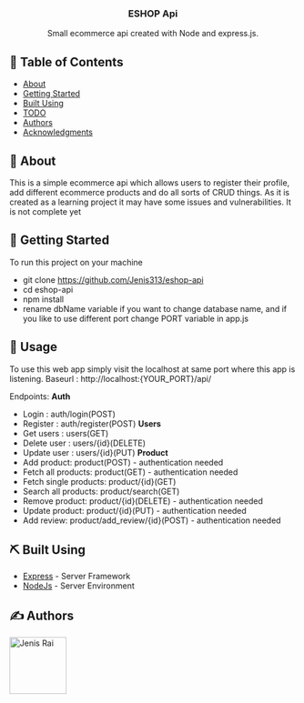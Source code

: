 
<h3 align="center">ESHOP Api</h3>

<p align="center"> Small ecommerce api created with Node and express.js.
    <br> 
</p>

## 📝 Table of Contents
- [About](#about)
- [Getting Started](#getting_started)
- [Built Using](#built_using)
- [TODO](#todo)
- [Authors](#authors)
- [Acknowledgments](#acknowledgement)

## 🧐 About <a name = "about"></a>
This is a simple ecommerce api which allows users to register their profile, add different ecommerce products and do all sorts of CRUD things. As it is created as a learning project it may have some issues and vulnerabilities. It is not complete yet 
## 🏁 Getting Started <a name = "getting_started"></a>
To run this project on your machine
- git clone https://github.com/Jenis313/eshop-api
- cd eshop-api
- npm install
- rename dbName variable if you want to change database name, and if you like to use different port change PORT variable in app.js

## 🎈 Usage <a name="usage"></a>

To use this web app simply visit the localhost at same port where this app is listening. 
Baseurl : http://localhost:{YOUR_PORT}/api/

Endpoints: 
<b>Auth</b>
- Login : auth/login(POST)
- Register : auth/register(POST)
<b>Users</b>
- Get users : users(GET)
- Delete user : users/{id}(DELETE)
- Update user : users/{id}(PUT)
<b>Product</b>
- Add product: product(POST) - authentication needed
- Fetch all products: product(GET) - authentication needed
- Fetch single products: product/{id}(GET)
- Search all products: product/search(GET)
- Remove product: product/{id}(DELETE) - authentication needed
- Update product: product/{id}(PUT) - authentication needed
- Add review: product/add_review/{id}(POST) - authentication needed

## ⛏️ Built Using <a name = "built_using"></a>
- [Express](https://expressjs.com/) - Server Framework
- [NodeJs](https://nodejs.org/en/) - Server Environment

## ✍️ Authors <a name = "authors"></a>

<a href="https://github.com/Jenis313">
  <img src="https://avatars.githubusercontent.com/u/56223784" alt="Jenis Rai" width="100"/>
</a>